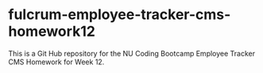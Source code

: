 # fulcrum-employee-tracker-cms-homework12
This is a Git Hub repository for the NU Coding Bootcamp Employee Tracker CMS Homework for Week 12.
